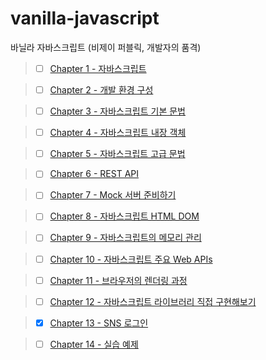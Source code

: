# vanilla-javascript

바닐라 자바스크립트 (비제이 퍼블릭, 개발자의 품격)

> - [ ] [Chapter 1 - 자바스크립트](https://github.com/ding-co/vanilla-javascript/tree/main/code/ch01)

> - [ ] [Chapter 2 - 개발 환경 구성](https://github.com/ding-co/vanilla-javascript/tree/main/code/ch02)

> - [ ] [Chapter 3 - 자바스크립트 기본 문법](https://github.com/ding-co/vanilla-javascript/tree/main/code/ch03)

> - [ ] [Chapter 4 - 자바스크립트 내장 객체](https://github.com/ding-co/vanilla-javascript/tree/main/code/ch04)

> - [ ] [Chapter 5 - 자바스크립트 고급 문법](https://github.com/ding-co/vanilla-javascript/tree/main/code/ch05)

> - [ ] [Chapter 6 - REST API](https://github.com/ding-co/vanilla-javascript/tree/main/code/ch06)

> - [ ] [Chapter 7 - Mock 서버 준비하기](https://github.com/ding-co/vanilla-javascript/tree/main/code/ch07)

> - [ ] [Chapter 8 - 자바스크립트 HTML DOM](https://github.com/ding-co/vanilla-javascript/tree/main/code/ch08)

> - [ ] [Chapter 9 - 자바스크립트의 메모리 관리](https://github.com/ding-co/vanilla-javascript/tree/main/code/ch09)

> - [ ] [Chapter 10 - 자바스크립트 주요 Web APIs](https://github.com/ding-co/vanilla-javascript/tree/main/code/ch10)

> - [ ] [Chapter 11 - 브라우저의 렌더링 과정](https://github.com/ding-co/vanilla-javascript/tree/main/code/ch11)

> - [ ] [Chapter 12 - 자바스크립트 라이브러리 직접 구현해보기](https://github.com/ding-co/vanilla-javascript/tree/main/code/ch12)

> - [x] [Chapter 13 - SNS 로그인](https://github.com/ding-co/vanilla-javascript/tree/main/code/ch13)

> - [ ] [Chapter 14 - 실습 예제](https://github.com/ding-co/vanilla-javascript/tree/main/code/ch14)
